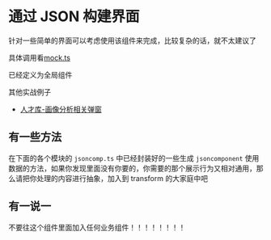 # 通过 JSON 构建界面

针对一些简单的界面可以考虑使用该组件来完成，比较复杂的话，就不太建议了

具体调用看[mock.ts](./mock.ts)

已经定义为全局组件

其他实战例子

- [人才库-画像分析相关弹窗](../../views/resume-manage/components/AnalyseMode/dailog/createDialog.ts)

## 有一些方法

在[](../../utils/transform)下面的各个模块的 `jsoncomp.ts` 中已经封装好的一些生成 `jsoncomponent` 使用数据的方法，如果你发现里面没有你要的，你需要的那个展示行为又相对通用，那么请把你处理的内容进行抽象，加入到 transform 的大家庭中吧

## 有一说一

不要往这个组件里面加入任何业务组件！！！！！！！！

<demo />
